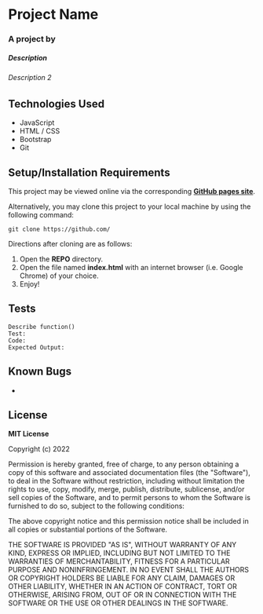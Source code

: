 # Project Name
### A project by

##### Description

###### Description 2

## Technologies Used

* JavaScript
* HTML / CSS
* Bootstrap
* Git

## Setup/Installation Requirements

This project may be viewed online via the corresponding [**GitHub pages site**]().

Alternatively, you may clone this project to your local machine by using the following command:
```
git clone https://github.com/
```
Directions after cloning are as follows:
1. Open the **REPO** directory.
2. Open the file named **index.html** with an internet browser (i.e. Google Chrome) of your choice.
3. Enjoy!

## Tests
```
Describe function()
Test:
Code: 
Expected Output:
```

## Known Bugs

* 

## License

**MIT License**

Copyright (c) 2022 

Permission is hereby granted, free of charge, to any person obtaining a copy
of this software and associated documentation files (the "Software"), to deal
in the Software without restriction, including without limitation the rights
to use, copy, modify, merge, publish, distribute, sublicense, and/or sell
copies of the Software, and to permit persons to whom the Software is
furnished to do so, subject to the following conditions:

The above copyright notice and this permission notice shall be included in all
copies or substantial portions of the Software.

THE SOFTWARE IS PROVIDED "AS IS", WITHOUT WARRANTY OF ANY KIND, EXPRESS OR
IMPLIED, INCLUDING BUT NOT LIMITED TO THE WARRANTIES OF MERCHANTABILITY,
FITNESS FOR A PARTICULAR PURPOSE AND NONINFRINGEMENT. IN NO EVENT SHALL THE
AUTHORS OR COPYRIGHT HOLDERS BE LIABLE FOR ANY CLAIM, DAMAGES OR OTHER
LIABILITY, WHETHER IN AN ACTION OF CONTRACT, TORT OR OTHERWISE, ARISING FROM,
OUT OF OR IN CONNECTION WITH THE SOFTWARE OR THE USE OR OTHER DEALINGS IN THE
SOFTWARE.

